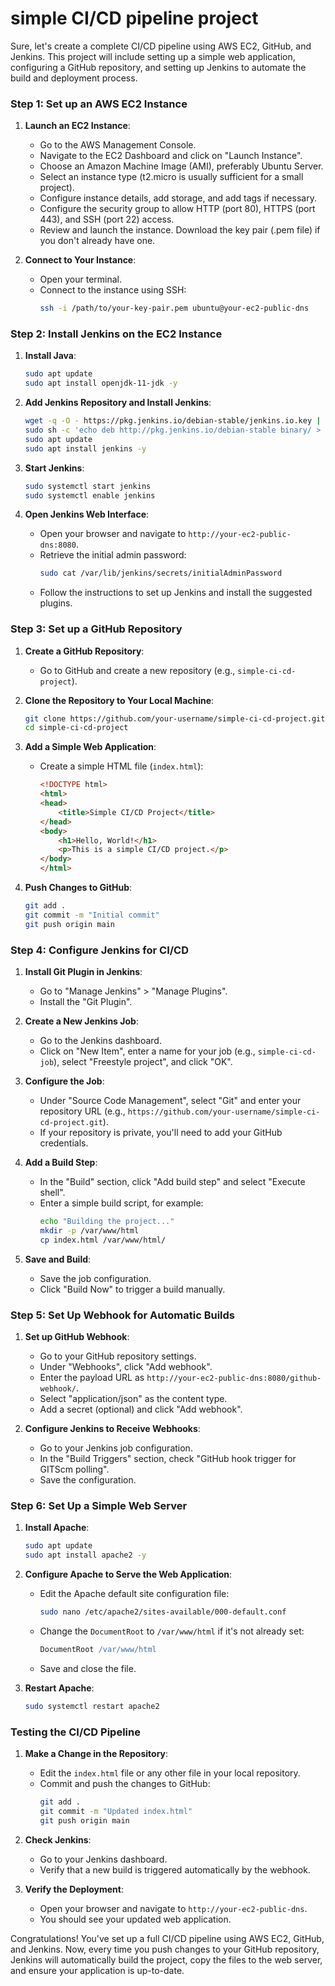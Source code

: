 <h1>simple CI/CD pipeline project</h1>
Sure, let's create a complete CI/CD pipeline using AWS EC2, GitHub, and Jenkins. This project will include setting up a simple web application, configuring a GitHub repository, and setting up Jenkins to automate the build and deployment process.

### Step 1: Set up an AWS EC2 Instance

1. **Launch an EC2 Instance**:
   - Go to the AWS Management Console.
   - Navigate to the EC2 Dashboard and click on "Launch Instance".
   - Choose an Amazon Machine Image (AMI), preferably Ubuntu Server.
   - Select an instance type (t2.micro is usually sufficient for a small project).
   - Configure instance details, add storage, and add tags if necessary.
   - Configure the security group to allow HTTP (port 80), HTTPS (port 443), and SSH (port 22) access.
   - Review and launch the instance. Download the key pair (.pem file) if you don't already have one.

2. **Connect to Your Instance**:
   - Open your terminal.
   - Connect to the instance using SSH:
     ```bash
     ssh -i /path/to/your-key-pair.pem ubuntu@your-ec2-public-dns
     ```

### Step 2: Install Jenkins on the EC2 Instance

1. **Install Java**:
   ```bash
   sudo apt update
   sudo apt install openjdk-11-jdk -y
   ```

2. **Add Jenkins Repository and Install Jenkins**:
   ```bash
   wget -q -O - https://pkg.jenkins.io/debian-stable/jenkins.io.key | sudo apt-key add -
   sudo sh -c 'echo deb http://pkg.jenkins.io/debian-stable binary/ > /etc/apt/sources.list.d/jenkins.list'
   sudo apt update
   sudo apt install jenkins -y
   ```

3. **Start Jenkins**:
   ```bash
   sudo systemctl start jenkins
   sudo systemctl enable jenkins
   ```

4. **Open Jenkins Web Interface**:
   - Open your browser and navigate to `http://your-ec2-public-dns:8080`.
   - Retrieve the initial admin password:
     ```bash
     sudo cat /var/lib/jenkins/secrets/initialAdminPassword
     ```
   - Follow the instructions to set up Jenkins and install the suggested plugins.

### Step 3: Set up a GitHub Repository

1. **Create a GitHub Repository**:
   - Go to GitHub and create a new repository (e.g., `simple-ci-cd-project`).

2. **Clone the Repository to Your Local Machine**:
   ```bash
   git clone https://github.com/your-username/simple-ci-cd-project.git
   cd simple-ci-cd-project
   ```

3. **Add a Simple Web Application**:
   - Create a simple HTML file (`index.html`):
     ```html
     <!DOCTYPE html>
     <html>
     <head>
         <title>Simple CI/CD Project</title>
     </head>
     <body>
         <h1>Hello, World!</h1>
         <p>This is a simple CI/CD project.</p>
     </body>
     </html>
     ```

4. **Push Changes to GitHub**:
   ```bash
   git add .
   git commit -m "Initial commit"
   git push origin main
   ```

### Step 4: Configure Jenkins for CI/CD

1. **Install Git Plugin in Jenkins**:
   - Go to "Manage Jenkins" > "Manage Plugins".
   - Install the "Git Plugin".

2. **Create a New Jenkins Job**:
   - Go to the Jenkins dashboard.
   - Click on "New Item", enter a name for your job (e.g., `simple-ci-cd-job`), select "Freestyle project", and click "OK".

3. **Configure the Job**:
   - Under "Source Code Management", select "Git" and enter your repository URL (e.g., `https://github.com/your-username/simple-ci-cd-project.git`).
   - If your repository is private, you'll need to add your GitHub credentials.

4. **Add a Build Step**:
   - In the "Build" section, click "Add build step" and select "Execute shell".
   - Enter a simple build script, for example:
     ```bash
     echo "Building the project..."
     mkdir -p /var/www/html
     cp index.html /var/www/html/
     ```

5. **Save and Build**:
   - Save the job configuration.
   - Click "Build Now" to trigger a build manually.

### Step 5: Set Up Webhook for Automatic Builds

1. **Set up GitHub Webhook**:
   - Go to your GitHub repository settings.
   - Under "Webhooks", click "Add webhook".
   - Enter the payload URL as `http://your-ec2-public-dns:8080/github-webhook/`.
   - Select "application/json" as the content type.
   - Add a secret (optional) and click "Add webhook".

2. **Configure Jenkins to Receive Webhooks**:
   - Go to your Jenkins job configuration.
   - In the "Build Triggers" section, check "GitHub hook trigger for GITScm polling".
   - Save the configuration.

### Step 6: Set Up a Simple Web Server

1. **Install Apache**:
   ```bash
   sudo apt update
   sudo apt install apache2 -y
   ```

2. **Configure Apache to Serve the Web Application**:
   - Edit the Apache default site configuration file:
     ```bash
     sudo nano /etc/apache2/sites-available/000-default.conf
     ```
   - Change the `DocumentRoot` to `/var/www/html` if it's not already set:
     ```apache
     DocumentRoot /var/www/html
     ```
   - Save and close the file.

3. **Restart Apache**:
   ```bash
   sudo systemctl restart apache2
   ```

### Testing the CI/CD Pipeline

1. **Make a Change in the Repository**:
   - Edit the `index.html` file or any other file in your local repository.
   - Commit and push the changes to GitHub:
     ```bash
     git add .
     git commit -m "Updated index.html"
     git push origin main
     ```

2. **Check Jenkins**:
   - Go to your Jenkins dashboard.
   - Verify that a new build is triggered automatically by the webhook.

3. **Verify the Deployment**:
   - Open your browser and navigate to `http://your-ec2-public-dns`.
   - You should see your updated web application.

Congratulations! You've set up a full CI/CD pipeline using AWS EC2, GitHub, and Jenkins. Now, every time you push changes to your GitHub repository, Jenkins will automatically build the project, copy the files to the web server, and ensure your application is up-to-date.
